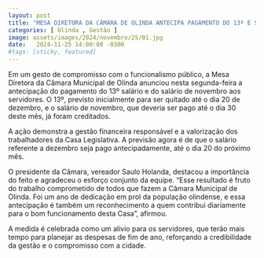 ```yaml
---
layout: post
title: "MESA DIRETORA DA CÂMARA DE OLINDA ANTECIPA PAGAMENTO DO 13º E SALÁRIO DE NOVEMBRO"
categories: [ Olinda , Gestão ]
image: assets/images/2024/novembro/25/01.jpg
date:   2024-11-25 14:00:00 -0300
#tags: [sticky, featured]
---
```

Em um gesto de compromisso com o funcionalismo público, a Mesa Diretora da Câmara Municipal de Olinda anunciou nesta segunda-feira a antecipação do pagamento do 13º salário e do salário de novembro aos servidores. O 13º, previsto inicialmente para ser quitado até o dia 20 de dezembro, e o salário de novembro, que deveria ser pago até o dia 30 deste mês, já foram creditados.

A ação demonstra a gestão financeira responsável e a valorização dos trabalhadores da Casa Legislativa. A previsão agora é de que o salário referente a dezembro seja pago antecipadamente, até o dia 20 do próximo mês.

O presidente da Câmara, vereador Saulo Holanda, destacou a importância do feito e agradeceu o esforço conjunto da equipe. “Esse resultado é fruto do trabalho comprometido de todos que fazem a Câmara Municipal de Olinda. Foi um ano de dedicação em prol da população olindense, e essa antecipação é também um reconhecimento a quem contribui diariamente para o bom funcionamento desta Casa”, afirmou.

A medida é celebrada como um alívio para os servidores, que terão mais tempo para planejar as despesas de fim de ano, reforçando a credibilidade da gestão e o compromisso com a cidade.
